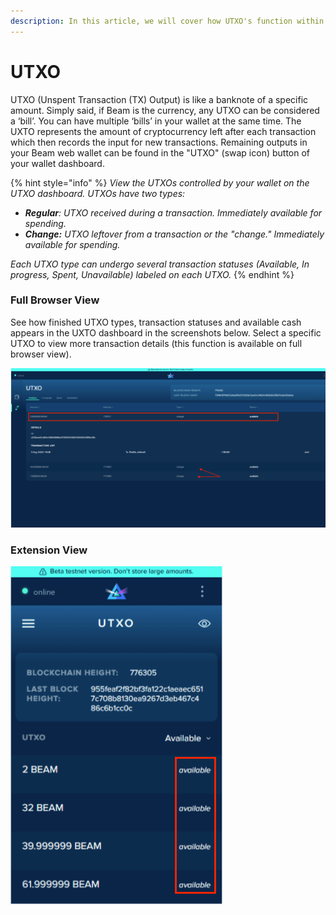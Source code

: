 ```yaml
---
description: In this article, we will cover how UTXO's function within the Beam ecosystem.
---
```


# UTXO

UTXO (Unspent Transaction (TX) Output) is like a banknote of a specific amount. Simply said, if Beam is the currency, any UTXO can be considered a ‘bill’. You can have multiple ‘bills’ in your wallet at the same time. The UXTO represents the amount of cryptocurrency left after each transaction which then records the input for new transactions. Remaining outputs in your Beam web wallet can be found in the "UTXO" (swap icon) button of your wallet dashboard.

{% hint style="info" %}
_View the UTXOs controlled by your wallet on the UTXO dashboard. UTXOs have two types:_

* _**Regular**: UTXO received during a transaction. Immediately available for spending._
* _**Change:** UTXO leftover from a transaction or the "change." Immediately available for spending._

_Each UTXO type can undergo several transaction statuses (Available, In progress, Spent, Unavailable) labeled on each UTXO._
{% endhint %}

### Full Browser View

See how finished UTXO types, transaction statuses and available cash appears in the UXTO dashboard in the screenshots below. Select a specific UTXO to view more transaction details (this function is available on full browser view).

![](<.gitbook/assets/Screen Shot 2021-06-02 at 3.14.09 PM.png>)



### Extension View

![](<.gitbook/assets/Screen Shot 2021-06-02 at 3.17.10 PM.png>)
